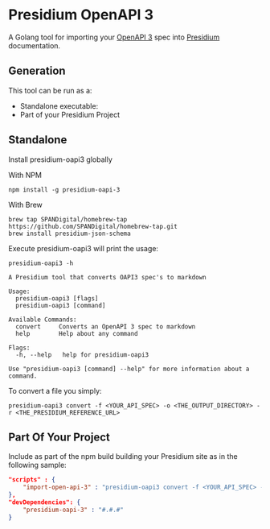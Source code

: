 # Presidium OpenAPI 3

A Golang tool for importing your [OpenAPI 3](https://spec.openapis.org/oas/v3.0.3) spec into 
[Presidium](http://presidium.spandigital.net) documentation.

## Generation

This tool can be run as a:

- Standalone executable:
- Part of your Presidium Project

## Standalone

Install presidium-oapi3 globally

With NPM
```shell
npm install -g presidium-oapi-3
```

With Brew
```shell
brew tap SPANDigital/homebrew-tap https://github.com/SPANDigital/homebrew-tap.git
brew install presidium-json-schema

```


Execute presidium-oapi3 will print the usage:

```shell
presidium-oapi3 -h
```

```text
A Presidium tool that converts OAPI3 spec's to markdown

Usage:
  presidium-oapi3 [flags]
  presidium-oapi3 [command]

Available Commands:
  convert     Converts an OpenAPI 3 spec to markdown
  help        Help about any command

Flags:
  -h, --help   help for presidium-oapi3

Use "presidium-oapi3 [command] --help" for more information about a command.
```

To convert a file you simply:

```shell
presidium-oapi3 convert -f <YOUR_API_SPEC> -o <THE_OUTPUT_DIRECTORY> -r <THE_PRESIDIUM_REFERENCE_URL>
```

## Part Of Your Project

Include as part of the npm build building your Presidium site as in the following sample:

```json
"scripts" : {
    "import-open-api-3" : "presidium-oapi3 convert -f <YOUR_API_SPEC> -o <THE_OUTPUT_DIRECTORY> -r <THE_PRESIDIUM_REFERENCE_URL>"
},
"devDependencies": {
    "presidium-oapi-3" : "#.#.#"
}
```
